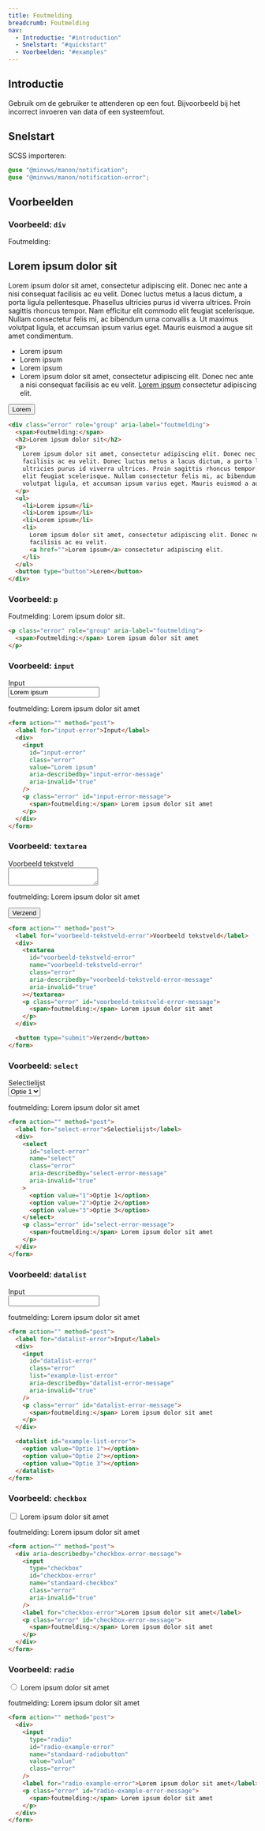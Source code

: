 ```yaml
---
title: Foutmelding
breadcrumb: Foutmelding
nav:
  - Introductie: "#introduction"
  - Snelstart: "#quickstart"
  - Voorbeelden: "#examples"
---
```


<h2 id="introduction">Introductie</h2>

Gebruik om de gebruiker te attenderen op een fout. Bijvoorbeeld bij het
incorrect invoeren van data of een systeemfout.

<h2 id="quickstart">Snelstart</h2>

SCSS importeren:

```scss
@use "@minvws/manon/notification";
@use "@minvws/manon/notification-error";
```

<h2 id="examples">Voorbeelden</h2>

### Voorbeeld: `div`

<div class="error" role="group" aria-label="foutmelding">
  <span><span class="icon icon-on-off" aria-hidden="true"></span>Foutmelding:</span>
  <h2>Lorem ipsum dolor sit</h2>
  <p>
    Lorem ipsum dolor sit amet, consectetur adipiscing elit. Donec nec ante a nisi consequat
    facilisis ac eu velit. Donec luctus metus a lacus dictum, a porta ligula pellentesque.
    Phasellus ultricies purus id viverra ultrices. Proin sagittis rhoncus tempor. Nam
    efficitur elit commodo elit feugiat scelerisque. Nullam consectetur felis mi, ac
    bibendum urna convallis a. Ut maximus volutpat ligula, et accumsan ipsum varius eget.
    Mauris euismod a augue sit amet condimentum.
  </p>
  <ul>
    <li>Lorem ipsum</li>
    <li>Lorem ipsum</li>
    <li>Lorem ipsum</li>
    <li>
      Lorem ipsum dolor sit amet, consectetur adipiscing elit. Donec nec ante a nisi
      consequat facilisis ac eu velit.
      <a href="notification-error">Lorem ipsum</a> consectetur adipiscing elit.
    </li>
  </ul>
  <button type="button">Lorem</button>
</div>

```html
<div class="error" role="group" aria-label="foutmelding">
  <span>Foutmelding:</span>
  <h2>Lorem ipsum dolor sit</h2>
  <p>
    Lorem ipsum dolor sit amet, consectetur adipiscing elit. Donec nec ante a nisi consequat
    facilisis ac eu velit. Donec luctus metus a lacus dictum, a porta ligula pellentesque. Phasellus
    ultricies purus id viverra ultrices. Proin sagittis rhoncus tempor. Nam efficitur elit commodo
    elit feugiat scelerisque. Nullam consectetur felis mi, ac bibendum urna convallis a. Ut maximus
    volutpat ligula, et accumsan ipsum varius eget. Mauris euismod a augue sit amet condimentum.
  </p>
  <ul>
    <li>Lorem ipsum</li>
    <li>Lorem ipsum</li>
    <li>Lorem ipsum</li>
    <li>
      Lorem ipsum dolor sit amet, consectetur adipiscing elit. Donec nec ante a nisi consequat
      facilisis ac eu velit.
      <a href="">Lorem ipsum</a> consectetur adipiscing elit.
    </li>
  </ul>
  <button type="button">Lorem</button>
</div>
```

### Voorbeeld: `p`

<p class="error" role="group" aria-label="foutmelding">
  <span>Foutmelding:</span> Lorem ipsum dolor sit.
</p>

```html
<p class="error" role="group" aria-label="foutmelding">
  <span>Foutmelding:</span> Lorem ipsum dolor sit amet
</p>
```

### Voorbeeld: `input`

<form action="" method="post">
  <label for="input-error">Input</label>
  <div>
    <input
      id="input-error"
      class="error"
      value="Lorem ipsum"
      aria-describedby="input-error-message"
      aria-invalid="true"
    />
    <p class="error" id="input-error-message">
      <span>foutmelding:</span> Lorem ipsum dolor sit amet
    </p>
  </div>
</form>

```html
<form action="" method="post">
  <label for="input-error">Input</label>
  <div>
    <input
      id="input-error"
      class="error"
      value="Lorem ipsum"
      aria-describedby="input-error-message"
      aria-invalid="true"
    />
    <p class="error" id="input-error-message">
      <span>foutmelding:</span> Lorem ipsum dolor sit amet
    </p>
  </div>
</form>
```

### Voorbeeld: `textarea`

<form action="" method="post">
  <label for="voorbeeld-tekstveld-error">Voorbeeld tekstveld</label>
  <div>
    <textarea
      id="voorbeeld-tekstveld-error"
      name="voorbeeld-tekstveld-error"
      class="error"
      aria-describedby="voorbeeld-tekstveld-error-message"
      aria-invalid="true"
    ></textarea>
    <p class="error" id="voorbeeld-tekstveld-error-message">
      <span>foutmelding:</span> Lorem ipsum dolor sit amet
    </p>
  </div>

<button type="submit">Verzend</button>

</form>

```html
<form action="" method="post">
  <label for="voorbeeld-tekstveld-error">Voorbeeld tekstveld</label>
  <div>
    <textarea
      id="voorbeeld-tekstveld-error"
      name="voorbeeld-tekstveld-error"
      class="error"
      aria-describedby="voorbeeld-tekstveld-error-message"
      aria-invalid="true"
    ></textarea>
    <p class="error" id="voorbeeld-tekstveld-error-message">
      <span>foutmelding:</span> Lorem ipsum dolor sit amet
    </p>
  </div>

  <button type="submit">Verzend</button>
</form>
```

### Voorbeeld: `select`

<form action="" method="post">
  <label for="select-error">Selectielijst</label>
  <div>
    <select
      id="select-error"
      name="select"
      class="error"
      aria-describedby="select-error-message"
      aria-invalid="true"
    >
      <option value="1">Optie 1</option>
      <option value="2">Optie 2</option>
      <option value="3">Optie 3</option>
    </select>
    <p class="error" id="select-error-message">
      <span>foutmelding:</span> Lorem ipsum dolor sit amet
    </p>
  </div>
</form>

```html
<form action="" method="post">
  <label for="select-error">Selectielijst</label>
  <div>
    <select
      id="select-error"
      name="select"
      class="error"
      aria-describedby="select-error-message"
      aria-invalid="true"
    >
      <option value="1">Optie 1</option>
      <option value="2">Optie 2</option>
      <option value="3">Optie 3</option>
    </select>
    <p class="error" id="select-error-message">
      <span>foutmelding:</span> Lorem ipsum dolor sit amet
    </p>
  </div>
</form>
```

### Voorbeeld: `datalist`

<form action="" method="post">
  <label for="datalist-error">Input</label>
  <div>
    <input
      id="datalist-error"
      class="error"
      list="example-list-error"
      aria-describedby="datalist-error-message"
      aria-invalid="true"
    />
    <p class="error" id="datalist-error-message">
      <span>foutmelding:</span> Lorem ipsum dolor sit amet
    </p>
  </div>

  <datalist id="example-list-error">
    <option value="Optie 1"></option>
    <option value="Optie 2"></option>
    <option value="Optie 3"></option>
  </datalist>
</form>

```html
<form action="" method="post">
  <label for="datalist-error">Input</label>
  <div>
    <input
      id="datalist-error"
      class="error"
      list="example-list-error"
      aria-describedby="datalist-error-message"
      aria-invalid="true"
    />
    <p class="error" id="datalist-error-message">
      <span>foutmelding:</span> Lorem ipsum dolor sit amet
    </p>
  </div>

  <datalist id="example-list-error">
    <option value="Optie 1"></option>
    <option value="Optie 2"></option>
    <option value="Optie 3"></option>
  </datalist>
</form>
```

### Voorbeeld: `checkbox`

<form action="" method="post">
  <div aria-describedby="checkbox-error-message">
    <input
      type="checkbox"
      id="checkbox-error"
      name="standaard-checkbox"
      class="error"
      aria-invalid="true"
    />
    <label for="checkbox-error">Lorem ipsum dolor sit amet</label>
    <p class="error" id="checkbox-error-message">
      <span>foutmelding:</span> Lorem ipsum dolor sit amet
    </p>
  </div>
</form>

```html
<form action="" method="post">
  <div aria-describedby="checkbox-error-message">
    <input
      type="checkbox"
      id="checkbox-error"
      name="standaard-checkbox"
      class="error"
      aria-invalid="true"
    />
    <label for="checkbox-error">Lorem ipsum dolor sit amet</label>
    <p class="error" id="checkbox-error-message">
      <span>foutmelding:</span> Lorem ipsum dolor sit amet
    </p>
  </div>
</form>
```

### Voorbeeld: `radio`

<form action="" method="post">
  <div>
    <input
      type="radio"
      id="radio-example-error"
      name="standaard-radiobutton"
      value="value"
      class="error"
    />
    <label for="radio-example-error">Lorem ipsum dolor sit amet</label>
    <p class="error" id="radio-example-error-message">
      <span>foutmelding:</span> Lorem ipsum dolor sit amet
    </p>
  </div>
</form>

```html
<form action="" method="post">
  <div>
    <input
      type="radio"
      id="radio-example-error"
      name="standaard-radiobutton"
      value="value"
      class="error"
    />
    <label for="radio-example-error">Lorem ipsum dolor sit amet</label>
    <p class="error" id="radio-example-error-message">
      <span>foutmelding:</span> Lorem ipsum dolor sit amet
    </p>
  </div>
</form>
```
